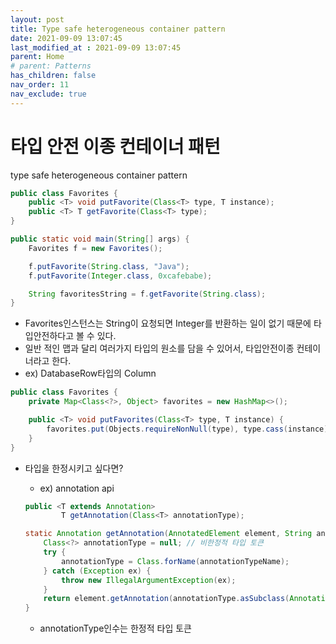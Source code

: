 ```yaml
---
layout: post
title: Type safe heterogeneous container pattern
date: 2021-09-09 13:07:45
last_modified_at : 2021-09-09 13:07:45
parent: Home
# parent: Patterns
has_children: false
nav_order: 11
nav_exclude: true
---
```


# 타입 안전 이종 컨테이너 패턴

type safe heterogeneous container pattern

```java
public class Favorites {
	public <T> void putFavorite(Class<T> type, T instance);
	public <T> T getFavorite(Class<T> type);
}

public static void main(String[] args) {
	Favorites f = new Favorites();

	f.putFavorite(String.class, "Java");
	f.putFavorite(Integer.class, 0xcafebabe);

	String favoritesString = f.getFavorite(String.class);
}
```

- Favorites인스턴스는 String이 요청되면 Integer를 반환하는 일이 없기 때문에 타입안전하다고 볼 수 있다.
- 일반 적인 맵과 달리 여러가지 타입의 원소를 담을 수 있어서, 타입안전이종 컨테이너라고 한다.
- ex) DatabaseRow타입의 Column<T>

```java
public class Favorites {
	private Map<Class<?>, Object> favorites = new HashMap<>();

	public <T> void putFavorites(Class<T> type, T instance) {
		favorites.put(Objects.requireNonNull(type), type.cass(instance));
	}
}
```

- 타입을 한정시키고 싶다면?
    - ex) annotation api
    
    ```java
    public <T extends Annotation>
    		T getAnnotation(Class<T> annotationType);
    
    static Annotation getAnnotation(AnnotatedElement element, String annotationTypeName) {
    	Class<?> annotationType = null; // 비한정적 타입 토큰
    	try {
    		annotationType = Class.forName(annotationTypeName);
    	} catch (Exception ex) {
    		throw new IllegalArgumentException(ex);
    	}
    	return element.getAnnotation(annotationType.asSubclass(Annotation.class));
    }
    
    ```
    
    - annotationType인수는 한정적 타입 토큰